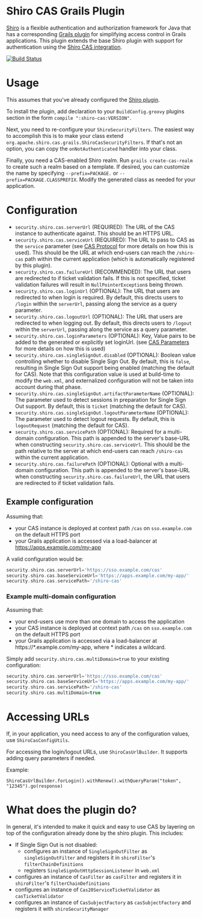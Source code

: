 # Shiro CAS Grails Plugin

[Shiro](http://shiro.apache.org/) is a flexible authentication and authorization framework for Java that has a corresponding [Grails plugin](http://grails.org/plugin/shiro) for simplifying access control in Grails applications. This plugin extends the base Shiro plugin with support for authentication using the [Shiro CAS integration](https://shiro.apache.org/cas.html).

[![Build Status](https://travis-ci.org/commercehub-oss/grails-shiro-cas.png?branch=master)](https://travis-ci.org/commercehub-oss/grails-shiro-cas)

# Usage

This assumes that you've already configured the [Shiro plugin](http://grails.org/plugin/shiro).

To install the plugin, add declaration to your `BuildConfig.groovy` plugins section in the form `compile ":shiro-cas:VERSION"`.

Next, you need to re-configure your `ShiroSecurityFilters`.  The easiest way to accomplish this is to make your class extend `org.apache.shiro.cas.grails.ShiroCasSecurityFilters`.  If that's not an option, you can copy the `onNotAuthenticated` handler into your class.

Finally, you need a CAS-enabled Shiro realm.  Run `grails create-cas-realm` to create such a realm based on a template.  If desired, you can customize the name by specifying `--prefix=PACKAGE.` or `--prefix=PACKAGE.CLASSPREFIX`.  Modify the generated class as needed for your application.

# Configuration

* `security.shiro.cas.serverUrl` (REQUIRED): The URL of the CAS instance to authenticate against.  This should be an HTTPS URL.
* `security.shiro.cas.serviceUrl` (REQUIRED): The URL to pass to CAS as the `service` parameter (see [CAS Protocol](http://www.jasig.org/cas/protocol) for more details on how this is used).  This should be the URL at which end-users can reach the `/shiro-cas` path within the current application (which is automatically registered by this plugin).
* `security.shiro.cas.failureUrl` (RECOMMENDED): The URL that users are redirected to if ticket validation fails.  If this is not specified, ticket validation failures will result in `NullPointerException`s being thrown.
* `security.shiro.cas.loginUrl` (OPTIONAL): The URL that users are redirected to when login is required.  By default, this directs users to `/login` within the `serverUrl`, passing along the service as a query parameter.
* `security.shiro.cas.logoutUrl` (OPTIONAL): The URL that users are redirected to when logging out.  By default, this directs users to `/logout` within the `serverUrl`, passing along the service as a query parameter.
* `security.shiro.cas.loginParameters` (OPTIONAL): Key, Value pairs to be added to the generated or explicitly set loginUrl. (see [CAS Parameters](http://www.jasig.org/cas/protocol#parameters) for more details on how this is used)
* `security.shiro.cas.singleSignOut.disabled` (OPTIONAL): Boolean value controlling whether to disable Single Sign Out.  By default, this is `false`, resulting in Single Sign Out support being enabled (matching the default for CAS).  Note that this configuration value is used at build-time to modify the `web.xml`, and externalized configuration will not be taken into account during that phase.
* `security.shiro.cas.singleSignOut.artifactParameterName` (OPTIONAL): The parameter used to detect sessions in preparation for Single Sign Out support.  By default, this is `ticket` (matching the default for CAS).
* `security.shiro.cas.singleSignOut.logoutParameterName` (OPTIONAL): The parameter used to detect logout requests.  By default, this is `logoutRequest` (matching the default for CAS).
* `security.shiro.cas.servicePath` (OPTIONAL): Required for a multi-domain configuration. This path is appended to the server's base-URL when constructing `security.shiro.cas.serviceUrl`. This should be the path relative to the server at which end-users can reach `/shiro-cas` within the current application.
* `security.shiro.cas.failurePath` (OPTIONAL): Optional with a multi-domain configuration. This path is appended to the server's base-URL when constructing `security.shiro.cas.failureUrl`, the URL that users are redirected to if ticket validation fails.

## Example configuration

Assuming that:
* your CAS instance is deployed at context path `/cas` on `sso.example.com` on the default HTTPS port
* your Grails application is accessed via a load-balancer at https://apps.example.com/my-app

A valid configuration would be:

```groovy
security.shiro.cas.serverUrl='https://sso.example.com/cas'
security.shiro.cas.baseServiceUrl='https://apps.example.com/my-app/'
security.shiro.cas.servicePath='/shiro-cas'
```

### Example multi-domain configuration
Assuming that:
* your end-users use more than one domain to access the application
* your CAS instance is deployed at context path `/cas` on `sso.example.com` on the default HTTPS port
* your Grails application is accessed via a load-balancer at https://\*.example.com/my-app, where \* indicates a wildcard.

Simply add `security.shiro.cas.multiDomain=true` to your existing configuration:

```groovy
security.shiro.cas.serverUrl='https://sso.example.com/cas'
security.shiro.cas.baseServiceUrl='https://apps.example.com/my-app/'
security.shiro.cas.servicePath='/shiro-cas'
security.shiro.cas.multiDomain=true
```

# Accessing URLs

If, in your application, you need access to any of the configuration values, use `ShiroCasConfigUtils`.

For accessing the login/logout URLs, use `ShiroCasUrlBuilder`.  It supports adding query parameters if needed.

Example:

    ShiroCasUrlBuilder.forLogin().withRenew().withQueryParam("token", "12345").go(response)

# What does the plugin do?

In general, it's intended to make it quick and easy to use CAS by layering on top of the configuration already done
by the shiro plugin.  This includes:

* If Single Sign Out is not disabled:
  * configures an instance of `SingleSignOutFilter` as `singleSignOutFilter` and registers it in `shiroFilter`'s `filterChainDefinitions`
  * registers `SingleSignOutHttpSessionListener` in `web.xml`
* configures an instance of `CasFilter` as `casFilter` and registers it in `shiroFilter`'s `filterChainDefinitions`
* configures an instance of `Cas20ServiceTicketValidator` as `casTicketValidator`
* configures an instance of `CasSubjectFactory` as `casSubjectFactory` and registers it with `shiroSecurityManager`
